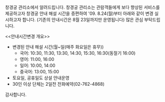 창경궁 관리소에서 알려드립니다. 창경궁 관리소는 관람객들에게 보다 향상된 서비스를 제공하고자 창경궁 안내 해설 시간을 증편하여 '09. 8.24(월)부터 아래와 같이 변경 실시하고자 합니다. (기존의 안내시간은 8월 23일까지만 운영됩니다) 많은 관심 부탁드립니다.

<<안내시간변경 개요>>
- 변경된 안내 해설 시간(월~일(매주 화요일은 휴무))
  - 국어: 10:30, 11:30, 13:30, 14:30, 15:30, 16:30(동절기 16:00)
  - 영어: 11:00, 16:00
  - 일어: 10:00, 14:00
  - 중국어: 13:00, 15:00
- 토요일, 공휴일도 상설 안내운영
- 30인 이상 단체는 2일전 전화예약(02-762-4868)

감사합니다.